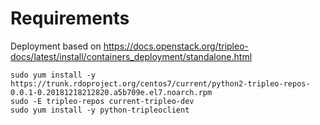 # Requirements

Deployment based on https://docs.openstack.org/tripleo-docs/latest/install/containers_deployment/standalone.html

```
sudo yum install -y https://trunk.rdoproject.org/centos7/current/python2-tripleo-repos-0.0.1-0.20181218212820.a5b709e.el7.noarch.rpm
sudo -E tripleo-repos current-tripleo-dev
sudo yum install -y python-tripleoclient
```
